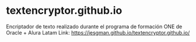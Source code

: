 # textencryptor.github.io
Encriptador de texto realizado durante el programa de formación ONE de Oracle + Alura Latam
Link: https://jesgman.github.io/textencryptor.github.io/
